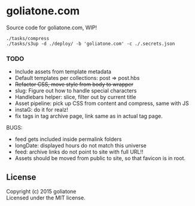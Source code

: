 # goliatone.com

Source code for goliatone.com, WIP!

```
./tasks/compress
./tasks/s3up -d ./deploy/ -b 'goliatone.com' -c ./.secrets.json
```

### TODO
- Include assets from template metadata
- Default templates per collections: post => post.hbs
- ~~Refactor CSS, move style from body to wrapper~~
- slug: Figure out how to handle special characters
- Handlebars helper: slice, filter out by current title
- Asset pipeline: pick up CSS from content and compress, same with JS
- instaG: do it for realz!
- fix tags in tag archive page, link same as in actual tag page.

BUGS:
- feed gets included inside permalink folders
- longDate: displayed hours do not match this universe
- feed: archive links do not point to site with full URL!!
- Assets should be moved from public to site, so that favicon is in root.

## License
Copyright (c) 2015 goliatone  
Licensed under the MIT license.
